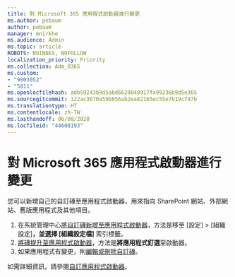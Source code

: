 ```yaml
---
title: 對 Microsoft 365 應用程式啟動器進行變更
ms.author: pebaum
author: pebaum
manager: mnirkhe
ms.audience: Admin
ms.topic: article
ROBOTS: NOINDEX, NOFOLLOW
localization_priority: Priority
ms.collection: Adm_O365
ms.custom:
- "9003052"
- "5811"
ms.openlocfilehash: adb59243b9d5abd6629848917fa99236b9d5e365
ms.sourcegitcommit: 122ac3670a59b056ab2ea82165ec55e7b19c747b
ms.translationtype: HT
ms.contentlocale: zh-TW
ms.lasthandoff: 06/08/2020
ms.locfileid: "44608193"
---
```

# <a name="make-changes-to-the-microsoft-365-app-launcher"></a>對 Microsoft 365 應用程式啟動器進行變更

您可以新增自己的自訂磚至應用程式啟動器，用來指向 SharePoint 網站、外部網站、舊版應用程式及其他項目。

1. 在系統管理中心[將自訂磚新增至應用程式啟動器](https://docs.microsoft.com/microsoft-365/admin/manage/customize-the-app-launcher)，方法是移至 [設定] > [組織設定]****，並選擇 [組織設定檔]**** 索引標籤。
2. [將磚提升至應用程式啟動器](https://docs.microsoft.com/microsoft-365/admin/manage/customize-the-app-launcher#promote-the-tile-to-app-launcher)，方法是**將應用程式釘選**至啟動器。
3. 如果應用程式有變更，則[編輯或刪除自訂磚](https://docs.microsoft.com/microsoft-365/admin/manage/customize-the-app-launcher#edit-or-delete-a-custom-tile)。

如需詳細資訊，請參閱[自訂應用程式啟動器](https://docs.microsoft.com/microsoft-365/admin/manage/customize-the-app-launcher)。

